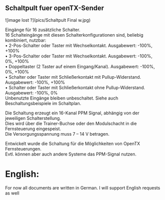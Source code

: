 ## Schaltpult fuer openTX-Sender
 
 
![image lost ?](pics/Schaltpult Final w.jpg)
 
 
Eingänge für 16 zusätzliche Schalter.  
16 Schalteingänge mit diesen Schalterkonfigurationen sind, beliebig kombiniert, nutzbar:  
•  2-Pos-Schalter oder Taster mit Wechselkontakt. Ausgabewert: -100%, +100%  
•  3-Pos-Schalter oder Taster mit Wechselkontakt. Ausgabewert: -100%, 0%, +100%  
•  Doppeltaster (2 Taster auf einem Eingang/Kanal). Ausgabewert: -100%, 0%, +100%  
•  Schalter oder Taster mit Schließerkontakt mit Pullup-Widerstand. Ausgabewert: -100%, +100%  
•  Schalter oder Taster mit Schließerkontakt ohne Pullup-Widerstand. Ausgabewert: -100%, 0%  
Unbenutzte Eingänge bleiben unbeschaltet. Siehe auch Beschaltungsbeispiele im Schaltplan.  
 
Die Schaltung erzeugt ein 16-Kanal PPM Signal, abhängig von der jeweiligen Schalterstellung.  
Dies wird über die Trainer-Buchse oder den Modulschacht in die Fernsteuerung eingespeist.  
Die Versorgungsspannung muss 7 – 14 V betragen.  
 
Entwickelt wurde die Schaltung für die Möglichkeiten von OpenTX Fernsteuerungen.  
Evtl. können aber auch andere Systeme das PPM-Signal nutzen.  


# English:  
For now all documents are written in German. I will support English requests as well  